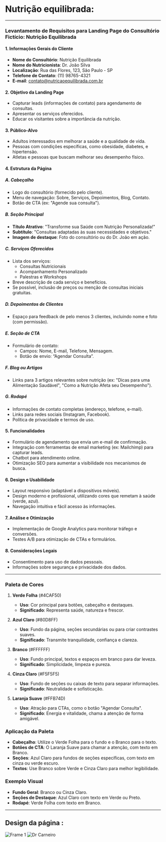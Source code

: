 # Nutrição equilibrada:
---

### Levantamento de Requisitos para Landing Page do Consultório Fictício: **Nutrição Equilibrada**

#### 1. **Informações Gerais do Cliente**
- **Nome do Consultório**: Nutrição Equilibrada
- **Nome do Nutricionista**: Dr. João Silva
- **Localização**: Rua das Flores, 123, São Paulo - SP
- **Telefone de Contato**: (11) 98765-4321
- **E-mail**: contato@nutricaoequilibrada.com.br

#### 2. **Objetivo da Landing Page**
- Capturar leads (informações de contato) para agendamento de consultas.
- Apresentar os serviços oferecidos.
- Educar os visitantes sobre a importância da nutrição.

#### 3. **Público-Alvo**
- Adultos interessados em melhorar a saúde e a qualidade de vida.
- Pessoas com condições específicas, como obesidade, diabetes, e hipertensão.
- Atletas e pessoas que buscam melhorar seu desempenho físico.

#### 4. **Estrutura da Página**

##### A. **Cabeçalho**
- Logo do consultório (fornecido pelo cliente).
- Menu de navegação: Sobre, Serviços, Depoimentos, Blog, Contato.
- Botão de CTA (ex: "Agende sua consulta").

##### B. **Seção Principal**
- **Título Atrativo**: "Transforme sua Saúde com Nutrição Personalizada!"
- **Subtítulo**: "Consultas adaptadas às suas necessidades e objetivos."
- **Imagem de destaque**: Foto do consultório ou do Dr. João em ação.

##### C. **Serviços Oferecidos**
- Lista dos serviços: 
  - Consultas Nutricionais
  - Acompanhamento Personalizado
  - Palestras e Workshops
- Breve descrição de cada serviço e benefícios.
- Se possível, inclusão de preços ou menção de consultas iniciais gratuitas.

##### D. **Depoimentos de Clientes**
- Espaço para feedback de pelo menos 3 clientes, incluindo nome e foto (com permissão).

##### E. **Seção de CTA**
- Formulário de contato:
  - Campos: Nome, E-mail, Telefone, Mensagem.
  - Botão de envio: “Agendar Consulta”.

##### F. **Blog ou Artigos**
- Links para 3 artigos relevantes sobre nutrição (ex: "Dicas para uma Alimentação Saudável", "Como a Nutrição Afeta seu Desempenho").

##### G. **Rodapé**
- Informações de contato completas (endereço, telefone, e-mail).
- Links para redes sociais (Instagram, Facebook).
- Política de privacidade e termos de uso.

#### 5. **Funcionalidades**
- Formulário de agendamento que envia um e-mail de confirmação.
- Integração com ferramentas de email marketing (ex: Mailchimp) para capturar leads.
- Chatbot para atendimento online.
- Otimização SEO para aumentar a visibilidade nos mecanismos de busca.

#### 6. **Design e Usabilidade**
- Layout responsivo (adaptável a dispositivos móveis).
- Design moderno e profissional, utilizando cores que remetam à saúde (verde, azul).
- Navegação intuitiva e fácil acesso às informações.

#### 7. **Análise e Otimização**
- Implementação de Google Analytics para monitorar tráfego e conversões.
- Testes A/B para otimização de CTAs e formulários.

#### 8. **Considerações Legais**
- Consentimento para uso de dados pessoais.
- Informações sobre segurança e privacidade dos dados.

------------------

### Paleta de Cores

1. **Verde Folha** (#4CAF50)
   - **Uso**: Cor principal para botões, cabeçalho e destaques.
   - **Significado**: Representa saúde, natureza e frescor.

2. **Azul Claro** (#80D8FF)
   - **Uso**: Fundo da página, seções secundárias ou para criar contrastes suaves.
   - **Significado**: Transmite tranquilidade, confiança e clareza.

3. **Branco** (#FFFFFF)
   - **Uso**: Fundo principal, textos e espaços em branco para dar leveza.
   - **Significado**: Simplicidade, limpeza e pureza.

4. **Cinza Claro** (#F5F5F5)
   - **Uso**: Fundo de seções ou caixas de texto para separar informações.
   - **Significado**: Neutralidade e sofisticação.

5. **Laranja Suave** (#FFB74D)
   - **Uso**: Atração para CTAs, como o botão "Agendar Consulta".
   - **Significado**: Energia e vitalidade, chama a atenção de forma amigável.

### Aplicação da Paleta

- **Cabeçalho**: Utilize o Verde Folha para o fundo e o Branco para o texto.
- **Botões de CTA**: O Laranja Suave para chamar a atenção, com texto em Branco.
- **Seções**: Azul Claro para fundos de seções específicas, com texto em cinza ou verde escuro.
- **Textos**: Use Branco sobre Verde e Cinza Claro para melhor legibilidade.

### Exemplo Visual

- **Fundo Geral**: Branco ou Cinza Claro.
- **Seções de Destaque**: Azul Claro com texto em Verde ou Preto.
- **Rodapé**: Verde Folha com texto em Branco.

---
## Design da página : 
![Frame 1](https://github.com/user-attachments/assets/40bacf11-3474-4c55-adf7-8d4390884369)
![Dr  Carneiro](https://github.com/user-attachments/assets/38466e3c-7e94-4654-a507-974f83c8e2dc)
